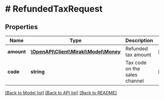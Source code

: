 # # RefundedTaxRequest

## Properties

Name | Type | Description | Notes
------------ | ------------- | ------------- | -------------
**amount** | [**\OpenAPI\Client\Mirakl\Model\Money**](Money.md) | Refunded tax amount | [optional]
**code** | **string** | Tax code on the sales channel | [optional]

[[Back to Model list]](../../README.md#models) [[Back to API list]](../../README.md#endpoints) [[Back to README]](../../README.md)
